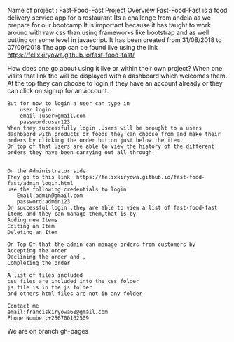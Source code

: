 Name of project  : Fast-Food-Fast 
Project Overview
   Fast-Food-Fast is a food delivery service app for a restaurant.Its a challenge from andela as we prepare for our bootcamp.It is important because it has taught to work around with raw css than using frameworks like bootstrap and as well putting on some level in javascript.
   It has been created from 31/08/2018 to 07/09/2018
   The app can be found live using the link https://felixkiryowa.github.io/fast-food-fast/

   How does one go about using it live or within their own project?
    When one visits that link the will be displayed with a dashboard which welcomes them.
    At the top they can choose to login if they have an account already or they can click on signup for an account.

    But for now to login a user can type in 
        user login
        email :user@gmail.com
        password:user123
    When they successfully login ,Users will be brought to a users dashbaord with products or foods they can choose from and make their orders by clicking the order button just below the item.
    On top of that users are able to view the history of the different orders they have been carrying out all through.


    On the Administrator side 
    They go to this link  https://felixkiryowa.github.io/fast-food-fast/admin_login.html
    use the following credentials to login
       Email:admin@gmail.com
       password:admin123
    On successful login ,they are able to view a list of fast-food-fast items and they can manage them,that is by 
    Adding new Items
    Editing an Item
    Deleting an Item

    On Top Of that the admin can manage orders from customers by 
    Accepting the order
    Declining the order and ,
    Completing the order

    A list of files included
    css files are included into the css folder
    js file is in the js folder
    and others html files are not in any folder

    Contact me 
    email:franciskiryowa68@gmail.com
    Phone Number:+256700162509


 We are on branch gh-pages